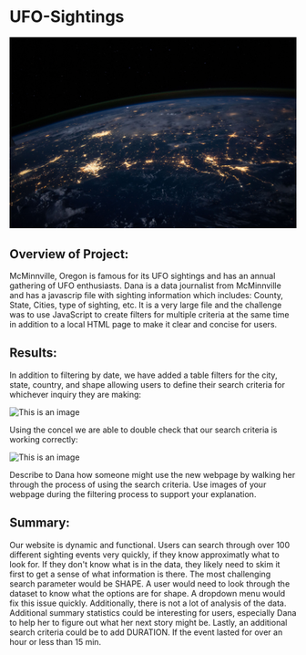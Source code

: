 # UFO-Sightings

![This is an image](https://github.com/smilesandsobs/UFO-Sightings/blob/main/static/images/nasa.jpg)

## Overview of Project: 

McMinnville, Oregon is famous for its UFO sightings and has an annual gathering of UFO enthusiasts. Dana is a data journalist from McMinnville and has a javascrip file with sighting information which includes: County, State, Cities, type of sighting, etc. It is a very large file and the challenge was to use JavaScript to create filters for multiple criteria at the same time in addition to a local HTML page to make it clear and concise for users.   

## Results: 

In addition to filtering by date, we have added a table filters for the city, state, country, and shape allowing users to define their search criteria for whichever inquiry they are making:

![This is an image]()

Using the concel we are able to double check that our search criteria is working correctly: 

![This is an image]()

Describe to Dana how someone might use the new webpage by walking her through the process of using the search criteria. Use images of your webpage during the filtering process to support your explanation.


## Summary: 

Our website is dynamic and functional. Users can search through over 100 different sighting events very quickly, if they know approximatly what to look for. If they don't know what is in the data, they likely need to skim it first to get a sense of what information is there. The most challenging search parameter would be SHAPE. A user would need to look through the dataset to know what the options are for shape. A dropdown menu would fix this issue quickly. Additionally, there is not a lot of analysis of the data. Additional summary statistics could be interesting for users, especially Dana to help her to figure out what her next story might be. 
Lastly, an additional search criteria could be to add DURATION. If the event lasted for over an hour or less than 15 min. 
